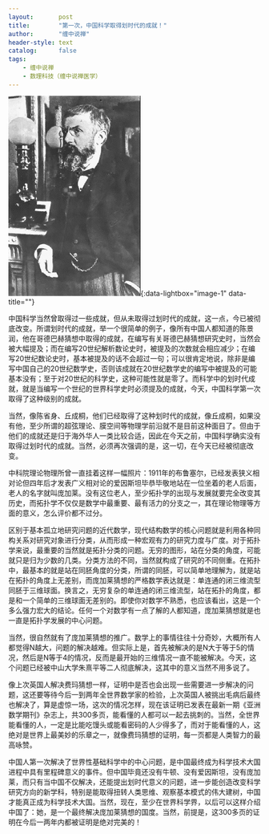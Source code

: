 ```yaml
---
layout:       post
title:        "第一次，中国科学取得划时代的成就！"
author:       "缠中说禅"
header-style: text
catalog:      false
tags:
    - 缠中说禅
    - 数理科技（缠中说禅医学）
---
```


[![](/img/czsc/20060604-0183.gif)](/img/czsc/20060604-0183.gif){:data-lightbox="image-1" data-title=""}



中国科学当然曾取得过一些成就，但从未取得过划时代的成就，这一点，今已被彻底改变。所谓划时代的成就，举一个很简单的例子，像所有中国人都知道的陈景润，他在哥德巴赫猜想中取得的成就，在编写有关哥德巴赫猜想研究史时，当然会被大幅提及；而在编写20世纪解析数论史时，被提及的次数就会相应减少；在编写20世纪数论史时，基本被提及的话不会超过一句；可以很肯定地说，除非是编写中国自己的20世纪数学史，否则该成就在20世纪数学史的编写中被提及的可能基本没有；至于对20世纪的科学史，这种可能性就是零了。而科学中的划时代成就，就是当编写一个世纪的世界科学史时必须提及的成就，今天，中国科学第一次取得了这种级别的成就。



当然，像陈省身、丘成桐，他们已经取得了这种划时代的成就，像丘成桐，如果没有他，至少所谓的超弦理论、膜空间等物理学前沿就不是目前这种面目了。但由于他们的成就还是归于海外华人一类比较合适，因此在今天之前，中国科学确实没有取得过划时代的成就。当然，必须再次强调的是，这一切，在今天已经被彻底改变。



中科院理论物理所曾一直挂着这样一幅照片：1911年的布鲁塞尔，已经发表狭义相对论但四年后才发表广义相对论的爱因斯坦毕恭毕敬地站在一位坐着的老人后面，老人的名字就叫庞加莱。没有这位老人，至少拓扑学的出现与发展就要完全改变其历史，而拓扑学不仅仅是数学中最重要、最有活力的分支之一，其在理论物理等方面的意义，怎么评价都不过分。



区别于基本孤立地研究问题的近代数学，现代结构数学的核心问题就是利用各种同构关系对研究对象进行分类，从而形成一种宏观有力的研究力度与广度。对于拓扑学来说，最重要的当然就是拓扑分类的问题。无穷的图形，站在分类的角度，可能就只是归为少数的几类。分类方法的不同，当然就构成了研究的不同侧重。在拓扑中，最基本的就是站在同胚角度的分类，所谓的同胚，可以简单地理解为，就是站在拓扑的角度上无差别，而庞加莱猜想的严格数学表达就是：单连通的闭三维流型同胚于三维球面。换言之，无穷复杂的单连通的闭三维流型，站在拓扑的角度，都是和一个简单的三维球面无差别的。即使你对数学不熟悉，也应该看出，这是一个多么强力宏大的结论。任何一个对数学有一点了解的人都知道，庞加莱猜想就是也一直是拓扑学发展的中心问题。



当然，很自然就有了庞加莱猜想的推广。数学上的事情往往十分奇妙，大概所有人都觉得N越大，问题的解决越难。但实际上是，首先被解决的是N大于等于5的情况，然后是N等于4的情况，反而是最开始的三维情况一直不能被解决。今天，这个问题已经被中山大学朱熹平等二人彻底解决，这其中的意义当然不用多说了。



像上次英国人解决费玛猜想一样，证明中是否也会出现一些需要进一步解决的问题，这还要等待今后一到两年全世界数学家的检验，上次英国人被挑出毛病后最终也解决了，算是虚惊一场，这次的情况怎样，现在该证明已发表在最新一期《亚洲数学期刊》杂志上，共300多页，能看懂的人都可以一起去挑刺的。当然，全世界能看懂的人，一定是比能吃馒头或能看密码的人少得多了，而对于能看懂的人，这绝对是世界上最美妙的乐章之一，就像费玛猜想的证明，每一页都是人类智力的最高咏赞。



中国人第一次解决了世界性基础科学中的中心问题，是中国最终成为科学技术大国进程中具有里程碑意义的事件。但中国毕竟还没有牛顿、没有爱因斯坦，没有庞加莱，而只有当中国不仅解决，还能提出划时代意义的问题，进一步能创造改变科学研究方向的新学科，特别是能取得扭转人类思维、观察基本模式的伟大建树，中国才能真正成为科学技术大国。当然，现在，至少在世界科学界，以后可以这样介绍中国了：她，是一个最终解决庞加莱猜想的国度。当然，前提是，这300多页的证明在今后一两年内都被证明是绝对完美的！
